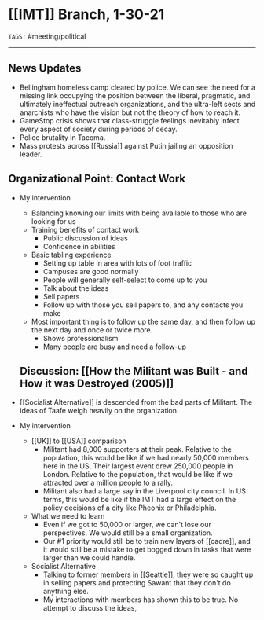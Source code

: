 # [[IMT]] Branch, 1-30-21
`TAGS:` #meeting/political 

---
## News Updates
- Bellingham homeless camp cleared by police. We can see the need for a missing link occupying the position between the liberal, pragmatic, and ultimately ineffectual outreach organizations, and the ultra-left sects and anarchists who have the vision but not the theory of how to reach it. 
- GameStop crisis shows that class-struggle feelings inevitably infect every aspect of society during periods of decay. 
- Police brutality in Tacoma. 
- Mass protests across [[Russia]] against Putin jailing an opposition leader. 

## Organizational Point: Contact Work
- My intervention
	- Balancing knowing our limits with being available to those who are looking for us
	- Training benefits of contact work
		- Public discussion of ideas
		- Confidence in abilities
	- Basic tabling experience
		- Setting up table in area with lots of foot traffic
		- Campuses are good normally
		- People will generally self-select to come up to you
		- Talk about the ideas
		- Sell papers
		- Follow up with those you sell papers to, and any contacts you make
	- Most important thing is to follow up the same day, and then follow up the next day and once or twice more.
		- Shows professionalism
		- Many people are busy and need a follow-up
	
	## Discussion: [[How the Militant was Built - and How it was Destroyed (2005)]]
	
- [[Socialist Alternative]] is descended from the bad parts of Militant. The ideas of Taafe weigh heavily on the organization. 
- My intervention
	- [[UK]] to [[USA]] comparison
		- Militant had 8,000 supporters at their peak. Relative to the population, this would be like if we had nearly 50,000 members here in the US. Their largest event drew 250,000 people in London. Relative to the population, that would be like if we attracted over a million people to a rally. 
		- Militant also had a large say in the Liverpool city council. In US terms, this would be like if the IMT had a large effect on the policy decisions of a city like Pheonix or Philadelphia. 
	- What we need to learn
		- Even if we got to 50,000 or larger, we can't lose our perspectives. We would still be a small organization. 
		- Our #1 priority would still be to train new layers of [[cadre]], and it would still be a mistake to get bogged down in tasks that were larger than we could handle. 
	- Socialist Alternative
		- Talking to former members in [[Seattle]], they were so caught up in selling papers and protecting Sawant that they don't do anything else. 
		- My interactions with members has shown this to be true. No attempt to discuss the ideas, 
